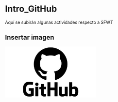 # Intro_GitHub
Aquí se subirán algunas actividades respecto a SFWT

## Insertar imagen 
![git_hub](img/descarga.png)
